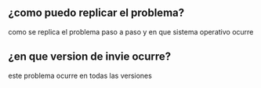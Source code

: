 ## ¿como puedo replicar el problema?
como se replica el problema paso a paso y en que sistema operativo ocurre 
## ¿en que version de invie ocurre?
este problema ocurre en todas las versiones 

